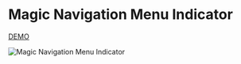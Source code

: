 # Magic Navigation Menu Indicator

[DEMO](https://affectionate-golick-eed1ef.netlify.app/)

![Magic Navigation Menu Indicator](https://res.cloudinary.com/coffmanjrp-dev/image/upload/v1647238545/coffmanjrp.io/js_magic_navigation_menu_indicator_734ebf9950.png)
